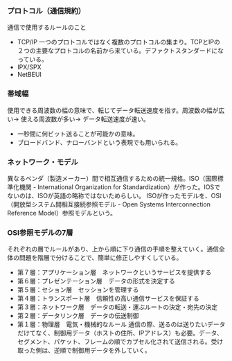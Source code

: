### プロトコル（通信規約）
通信で使用するルールのこと
- TCP/IP
一つのプロトコルではなく複数のプロトコルの集まり。TCPとIPの２つの主要なプロトコルの名前から来ている。デファクトスタンダードになっている。
- IPX/SPX
- NetBEUI
### 帯域幅
使用できる周波数の幅の意味で、転じてデータ転送速度を指す。周波数の幅が広い-> 使える周波数が多い-> データ転送速度が速い。
- 一秒間に何ビット送ることが可能かの意味。
- ブロードバンド、ナローバンドという表現でも用いられる。
### ネットワーク・モデル
異なるベンダ（製造メーカー）間で相互通信するための統一規格。ISO（国際標準化機関 - International Organization for Standardization）が作った。IOSでないのは、ISOが英語の略称ではないためらしい。
ISOが作ったモデルを、OSI（開放型システム間相互接続参照モデル - Open Systems Interconnection Reference Model）参照モデルという。
### OSI参照モデルの7層
それぞれの層でルールがあり、上から順に下り通信の手順を整えていく。通信全体の問題を階層で分けることで、簡単に修正しやすくしている。
- 第７層：アプリケーション層　ネットワークというサービスを提供する
- 第６層：プレゼンテーション層　データの形式を決定する
- 第５層：セション層　セッションを管理する
- 第４層：トランスポート層　信頼性の高い通信サービスを保証する
- 第３層：ネットワーク層　データの転送・運ぶルートの決定・宛先の決定
- 第２層：データリンク層　データの伝送制御
- 第１層：物理層　電気・機械的なルール
通信の際、送るのは送りたいデータだけてなく、制御用データ（ホストの住所、IPアドレス）も必要。データ、セグメント、パケット、フレームの順でカプセル化されて送信される。受け取った側は、逆順で制御用データを外していく。
